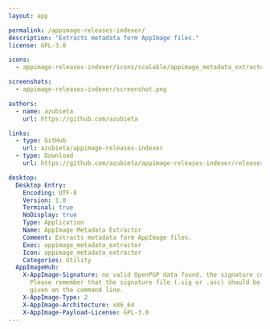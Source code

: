 ```yaml
---
layout: app

permalink: /appimage-releases-indexer/
description: "Extracts metadata form AppImage files."
license: GPL-3.0

icons:
  - appimage-releases-indexer/icons/scalable/appimage_metadata_extractor.svg

screenshots:
  - appimage-releases-indexer/screenshot.png

authors:
  - name: azubieta
    url: https://github.com/azubieta

links:
  - type: GitHub
    url: azubieta/appimage-releases-indexer
  - type: Download
    url: https://github.com/azubieta/appimage-releases-indexer/releases

desktop:
  Desktop Entry:
    Encoding: UTF-8
    Version: 1.0
    Terminal: true
    NoDisplay: true
    Type: Application
    Name: AppImage Metadata Extractor
    Comment: Extracts metadata form AppImage files.
    Exec: appimage_metadata_extractor
    Icon: appimage_metadata_extractor
    Categories: Utility
  AppImageHub:
    X-AppImage-Signature: no valid OpenPGP data found. the signature could not be verified.
      Please remember that the signature file (.sig or .asc) should be the first file
      given on the command line.
    X-AppImage-Type: 2
    X-AppImage-Architecture: x86_64
    X-AppImage-Payload-License: GPL-3.0
---
```

